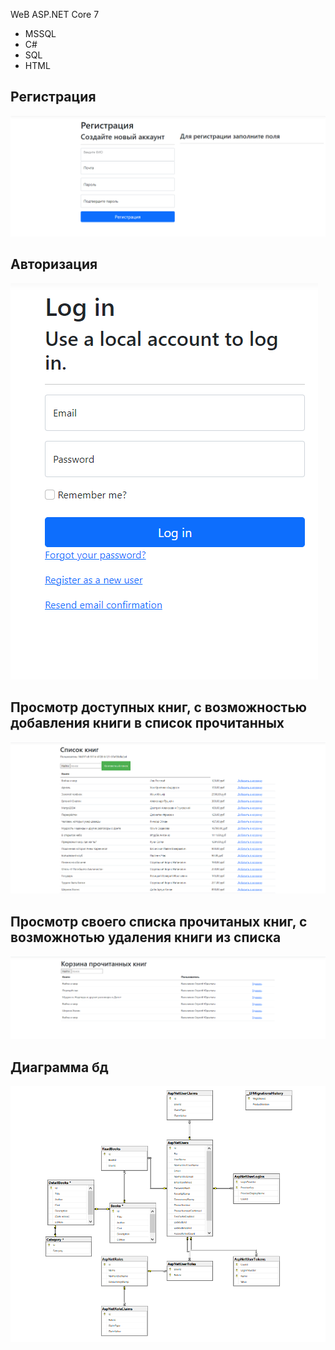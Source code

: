 WeB ASP.NET Core 7 
* MSSQL
* С#
* SQL
* HTML
## Регистрация
![Registration](https://github.com/Maxsim2203/BookClub/blob/master/registation.png)
## Авторизация
![Login](https://github.com/Maxsim2203/BookClub/blob/master/Login.png)
## Просмотр доступных книг, с возможностью добавления книги в список прочитанных
![Diagramm](https://github.com/Maxsim2203/BookClub/blob/master/main%20window.png)

## Просмотр своего списка прочитаных книг, с возможнотью удаления книги из списка
![Diagramm](https://github.com/Maxsim2203/BookClub/blob/master/Index.png)

## Диаграмма бд
![Diagramm](https://github.com/Maxsim2203/BookClub/blob/master/Diagramm.png)
